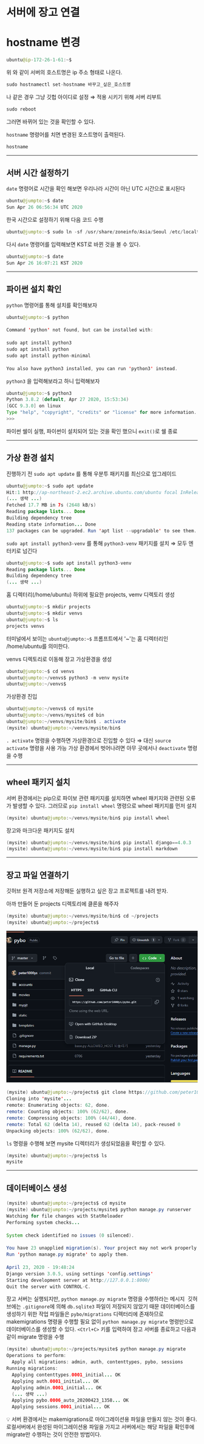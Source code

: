 # 서버에 장고 연결

# hostname 변경

```java
ubuntu@ip-172-26-1-61:~$
```

위 와 같이 서버의 호스트명은 ip 주소 형태로 나온다.

```java
sudo hostnamectl set-hostname 바꾸고_싶은_호스트명
```

나 같은 경우 그냥 깃헙 아이디로 설정 ⇒ 적용 시키기 위해 서버 리부트

```java
sudo reboot
```

그러면 바뀌어 있는 것을 확인할 수 있다.

`hostname` 명령어를 치면 변경된 호스트명이 출력된다.

```java
hostname
```

---

## 서버 시간 설정하기

`date` 명령어로 시간을 확인 해보면 우리나라 시간이 아닌 UTC 시간으로 표시된다

```java
ubuntu@jumpto:~$ date
Sun Apr 26 06:56:34 UTC 2020
```

한국 시간으로 설정하기 위해 다음 코드 수행

```java
ubuntu@jumpto:~$ sudo ln -sf /usr/share/zoneinfo/Asia/Seoul /etc/localtime
```

다시 `date` 명령어를 입력해보면 KST로 바뀐 것을 볼 수 있다.

```java
ubuntu@jumpto:~$ date
Sun Apr 26 16:07:21 KST 2020
```

---

## 파이썬 설치 확인

`python` 명령어를 통해 설치를 확인해보자

```java
ubuntu@jumpto:~$ python

Command 'python' not found, but can be installed with:

sudo apt install python3       
sudo apt install python        
sudo apt install python-minimal

You also have python3 installed, you can run 'python3' instead.
```

`python3` 을 입력해보라고 하니 입력해보자

```java
ubuntu@jumpto:~$ python3
Python 3.8.2 (default, Apr 27 2020, 15:53:34)
[GCC 9.3.0] on linux
Type "help", "copyright", "credits" or "license" for more information.
>>>
```

파이썬 쉘이 실행, 파이썬이 설치되어 있는 것을 확인 했으니 `exit()`로 쉘 종료

---

## 가상 환경 설치

진행하기 전 `sudo apt update` 를 통해 우분투 패키지를 최신으로 업그레이드

```java
ubuntu@jumpto:~$ sudo apt update
Hit:1 http://ap-northeast-2.ec2.archive.ubuntu.com/ubuntu focal InRelease
(... 생략 ...)
Fetched 17.7 MB in 7s (2648 kB/s)
Reading package lists... Done
Building dependency tree
Reading state information... Done
137 packages can be upgraded. Run 'apt list --upgradable' to see them.
```

`sudo apt install python3-venv` 를 통해 `python3-venv` 패키지를 설치 ⇒ 모두 엔터키로 넘긴다

```java
ubuntu@jumpto:~$ sudo apt install python3-venv
Reading package lists... Done
Building dependency tree
(... 생략 ...)
```

홈 디렉터리(/home/ubuntu) 하위에 필요한 projects, vemv 디렉토리 생성

```java
ubuntu@jumpto:~$ mkdir projects
ubuntu@jumpto:~$ mkdir venvs
ubuntu@jumpto:~$ ls
projects venvs
```

터미널에서 보이는 `ubuntu@jumpto:~$` 프롬프트에서 '~'는 홈 디렉터리인 /home/ubuntu를 의미한다.

venvs 디렉토리로 이동해 장고 가상환경을 생성

```java
ubuntu@jumpto:~$ cd venvs
ubuntu@jumpto:~/venvs$ python3 -m venv mysite
ubuntu@jumpto:~/venvs$ 
```

가상환경 진입

```java
ubuntu@jumpto:~/venvs$ cd mysite
ubuntu@jumpto:~/venvs/mysite$ cd bin
ubuntu@jumpto:~/venvs/mysite/bin$ . activate
(mysite) ubuntu@jumpto:~/venvs/mysite/bin$
```

`. activate` 명령을 수행하면 가상환경으로 진입할 수 있다 ⇒ 대신 `source activate` 명령을 사용 가능
가상 환경에서 벗어나려면 아무 곳에서나 `deactivate` 명령을 수행

---

## wheel 패키지 설치

서버 환경에서는 pip으로 파이보 관련 패키지를 설치하면 wheel 패키지와 관련된 오류가 발생할 수 있다. 그러므로 `pip install wheel` 명령으로 wheel 패키지를 먼저 설치

```java
(mysite) ubuntu@jumpto:~/venvs/mysite/bin$ pip install wheel
```

장고와 마크다운 패키지도 설치

```java
(mysite) ubuntu@jumpto:~/venvs/mysite/bin$ pip install django==4.0.3
(mysite) ubuntu@jumpto:~/venvs/mysite/bin$ pip install markdown
```

---

## 장고 파일 연결하기

깃허브 원격 저장소에 저장해둔 실행하고 싶은 장고 프로젝트를 내려 받자.

아까 만들어 둔 projects 디렉토리에 클론을 해주자

```java
(mysite) ubuntu@jumpto:~/venvs/mysite/bin$ cd ~/projects
(mysite) ubuntu@jumpto:~/projects$ 
```

![alt text](Images/serv.png)

```java
(mysite) ubuntu@jumpto:~/projects$ git clone https://github.com/peter1000ys/pybo.git mysite
Cloning into 'mysite'...
remote: Enumerating objects: 62, done.
remote: Counting objects: 100% (62/62), done.
remote: Compressing objects: 100% (44/44), done.
remote: Total 62 (delta 14), reused 62 (delta 14), pack-reused 0
Unpacking objects: 100% (62/62), done.
```

`ls` 명령을 수행해 보면 mysite 디렉터리가 생성되었음을 확인할 수 있다.

```java
(mysite) ubuntu@jumpto:~/projects$ ls
mysite
```

---

## 데이터베이스 생성

```java
(mysite) ubuntu@jumpto:~/projects$ cd mysite
(mysite) ubuntu@jumpto:~/projects/mysite$ python manage.py runserver
Watching for file changes with StatReloader
Performing system checks...

System check identified no issues (0 silenced).

You have 23 unapplied migration(s). Your project may not work properly until you apply the migrations for app(s): admin, auth, contenttypes, pybo, sessions.
Run 'python manage.py migrate' to apply them.

April 23, 2020 - 19:48:24
Django version 3.0.5, using settings 'config.settings'
Starting development server at http://127.0.0.1:8000/
Quit the server with CONTROL-C.
```

장고 서버는 실행되지만, `python manage.py migrate` 명령을 수행하라는 메시지
 깃허브에는 `.gitignore`에 의해 `db.sqlite3` 파일이 저장되지 않았기 때문
데이터베이스를 생성하기 위한 작업 파일들은 `pybo/migrations` 디렉터리에 존재하므로 makemigrations 명령을 수행할 필요 없이 `python manage.py migrate` 명령만으로 데이터베이스를 생성할 수 있다.
`<Ctrl+C>` 키를 입력하여 장고 서버를 종료하고 다음과 같이 migrate 명령을 수행

```java
(mysite) ubuntu@jumpto:~/projects/mysite$ python manage.py migrate
Operations to perform:
  Apply all migrations: admin, auth, contenttypes, pybo, sessions
Running migrations:
  Applying contenttypes.0001_initial... OK
  Applying auth.0001_initial... OK
  Applying admin.0001_initial... OK
  (... 생략 ...)
  Applying pybo.0006_auto_20200423_1358... OK
  Applying sessions.0001_initial... OK
```

<aside>
💡 서버 환경에서는 makemigrations로 마이그레이션용 파일을 만들지 않는 것이 좋다. 로컬서버에서 완성된 마이그레이션용 파일을 가지고 서버에서는 해당 파일을 확인후에 migrate만 수행하는 것이 안전한 방법이다.

</aside>